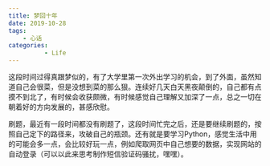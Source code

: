 ```yaml
---
title: 梦回十年
date: 2019-10-28
tags: 
    - 心话
categories: 
          - Life
---
```

这段时间过得真跟梦似的，有了大学里第一次外出学习的机会，到了外面，虽然知道自己会很菜，但是没想到菜的那么狠。连续好几天白天黑夜颠倒的，自己都有点摸不到北了，有时候会收获颇微，有时候感觉自己理解又加深了一点，总之一切在朝着好的方向发展的，甚感欣慰。

刷题，最近有一段时间都没有刷题了，这段时间忙完之后，还是要继续刷题的，按照自己定下的路径来，攻破自己的瓶颈。还有就是要学习Python，感觉生活中用的可能会多一点，会比较好玩一点，例如爬取网页中自己想要的数据，实现网站的自动登录（可以以此来思考制作短信验证码骚扰，嘿嘿）。


 

